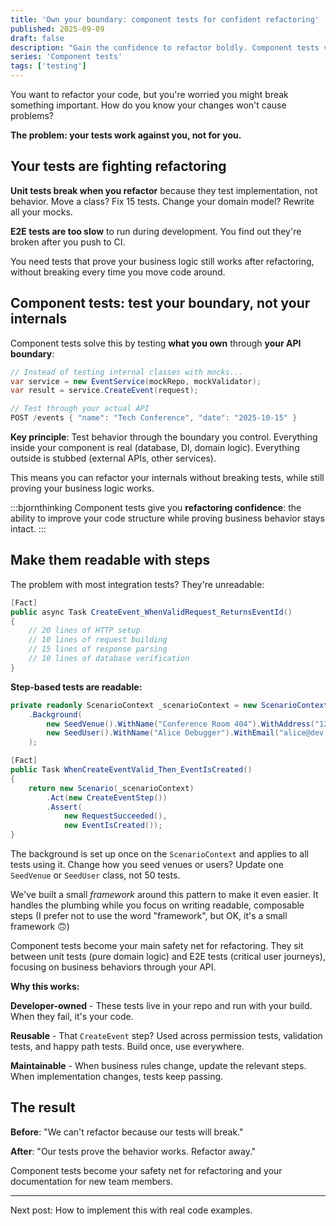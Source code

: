 ```yaml
---
title: 'Own your boundary: component tests for confident refactoring'
published: 2025-09-09
draft: false
description: "Gain the confidence to refactor boldly. Component tests verify business behavior without breaking on implementation changes, filling the gap between fragile unit tests and slow E2E tests."
series: 'Component tests'
tags: ['testing']
---
```


You want to refactor your code, but you're worried you might break something important. How do you know your changes won't cause problems?

**The problem: your tests work against you, not for you.**

## Your tests are fighting refactoring

**Unit tests break when you refactor** because they test implementation, not behavior. Move a class? Fix 15 tests. Change your domain model? Rewrite all your mocks.

**E2E tests are too slow** to run during development. You find out they're broken after you push to CI.

You need tests that prove your business logic still works after refactoring, without breaking every time you move code around.

## Component tests: test your boundary, not your internals

Component tests solve this by testing **what you own** through **your API boundary**:

```csharp
// Instead of testing internal classes with mocks...
var service = new EventService(mockRepo, mockValidator);
var result = service.CreateEvent(request);

// Test through your actual API
POST /events { "name": "Tech Conference", "date": "2025-10-15" }
```

**Key principle**: Test behavior through the boundary you control. Everything inside your component is real (database, DI, domain logic). Everything outside is stubbed (external APIs, other services).

This means you can refactor your internals without breaking tests, while still proving your business logic works.

:::bjornthinking
Component tests give you **refactoring confidence**: the ability to improve your code structure while proving business behavior stays intact.
:::

## Make them readable with steps

The problem with most integration tests? They're unreadable:

```csharp
[Fact]
public async Task CreateEvent_WhenValidRequest_ReturnsEventId()
{
    // 20 lines of HTTP setup
    // 10 lines of request building
    // 15 lines of response parsing
    // 10 lines of database verification
}
```

**Step-based tests are readable:**

```csharp
private readonly ScenarioContext _scenarioContext = new ScenarioContext(serviceFixture, testOutputHelper)
    .Background(
        new SeedVenue().WithName("Conference Room 404").WithAddress("123 Null Pointer Ave"),
        new SeedUser().WithName("Alice Debugger").WithEmail("alice@dev.local")
    );

[Fact]
public Task WhenCreateEventValid_Then_EventIsCreated()
{
    return new Scenario(_scenarioContext)
        .Act(new CreateEventStep())
        .Assert(
            new RequestSucceeded(),
            new EventIsCreated());
}
```

The background is set up once on the `ScenarioContext` and applies to all tests using it. Change how you seed venues or users? Update one `SeedVenue` or `SeedUser` class, not 50 tests.

We've built a small *framework* around this pattern to make it even easier. It handles the plumbing while you focus on writing readable, composable steps (I prefer not to use the word "framework", but OK, it's a small framework 🙃)

Component tests become your main safety net for refactoring. They sit between unit tests (pure domain logic) and E2E tests (critical user journeys), focusing on business behaviors through your API.

**Why this works:**

**Developer-owned** - These tests live in your repo and run with your build. When they fail, it's your code.

**Reusable** - That `CreateEvent` step? Used across permission tests, validation tests, and happy path tests. Build once, use everywhere.

**Maintainable** - When business rules change, update the relevant steps. When implementation changes, tests keep passing.

## The result

**Before**: "We can't refactor because our tests will break."

**After**: "Our tests prove the behavior works. Refactor away."

Component tests become your safety net for refactoring and your documentation for new team members.

---

Next post: How to implement this with real code examples.